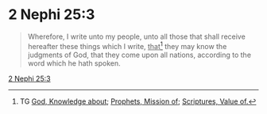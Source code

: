 # 2 Nephi 25:3

> Wherefore, I write unto my people, unto all those that shall receive hereafter these things which I write, <u>that</u>[^a] they may know the judgments of God, that they come upon all nations, according to the word which he hath spoken.

[2 Nephi 25:3](https://www.churchofjesuschrist.org/study/scriptures/bofm/2-ne/25?lang=eng&id=p3#p3)


[^a]: TG [God, Knowledge about](https://www.churchofjesuschrist.org/study/scriptures/tg/god-knowledge-about?lang=eng); [Prophets, Mission of](https://www.churchofjesuschrist.org/study/scriptures/tg/prophets-mission-of?lang=eng); [Scriptures, Value of.](https://www.churchofjesuschrist.org/study/scriptures/tg/scriptures-value-of?lang=eng)
